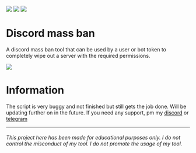 ![](https://img.shields.io/github/watchers/9xw/mass-ban?style=social) ![](https://img.shields.io/github/stars/9xw/mass-ban?style=social) ![](https://img.shields.io/github/forks/9xw/mass-ban?style=social)

# Discord mass ban
A discord mass ban tool that can be used by a user or bot token to completely wipe out a server with the required permissions.

![](https://media.discordapp.net/attachments/631162287968747550/831325322817306664/unknown.png)

# Information
The script is very buggy and not finished but still gets the job done. Will be updating further on in the future. If you need any support, pm my <a href="https://discord.com/users/630087545312509963">discord</a> or <a href="https://t.me/purelxw">telegram</a>

---
###### This project here has been made for educational purposes only. I do not control the misconduct of my tool. I do not promote the usage of my tool.
